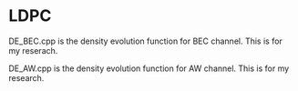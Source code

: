 LDPC
====
DE_BEC.cpp is the density evolution function for BEC channel. This is for my reserach.

DE_AW.cpp is the density evolution function for AW channel. This is for my research.
